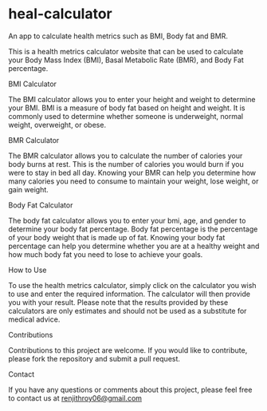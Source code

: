 # heal-calculator
An app to calculate health metrics such as BMI, Body fat and BMR.

This is a health metrics calculator website that can be used to calculate your Body Mass Index (BMI), Basal Metabolic Rate (BMR), and Body Fat percentage.

BMI Calculator  

The BMI calculator allows you to enter your height and weight to determine your BMI. BMI is a measure of body fat based on height and weight. It is commonly used to determine whether someone is underweight, normal weight, overweight, or obese.

BMR Calculator  

The BMR calculator allows you to calculate the number of calories your body burns at rest. This is the number of calories you would burn if you were to stay in bed all day. Knowing your BMR can help you determine how many calories you need to consume to maintain your weight, lose weight, or gain weight.

Body Fat Calculator  

The body fat calculator allows you to enter your bmi, age, and gender to determine your body fat percentage. Body fat percentage is the percentage of your body weight that is made up of fat. Knowing your body fat percentage can help you determine whether you are at a healthy weight and how much body fat you need to lose to achieve your goals.

How to Use  

To use the health metrics calculator, simply click on the calculator you wish to use and enter the required information. The calculator will then provide you with your result. Please note that the results provided by these calculators are only estimates and should not be used as a substitute for medical advice.

Contributions 

Contributions to this project are welcome. If you would like to contribute, please fork the repository and submit a pull request.

Contact  

If you have any questions or comments about this project, please feel free to contact us at renjithroy06@gmail.com
